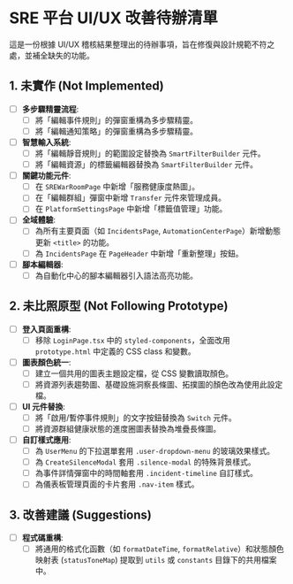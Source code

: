 # SRE 平台 UI/UX 改善待辦清單

這是一份根據 UI/UX 稽核結果整理出的待辦事項，旨在修復與設計規範不符之處，並補全缺失的功能。

## 1. 未實作 (Not Implemented)

- [ ] **多步驟精靈流程**:
  - [ ] 將「編輯事件規則」的彈窗重構為多步驟精靈。
  - [ ] 將「編輯通知策略」的彈窗重構為多步驟精靈。
- [ ] **智慧輸入系統**:
  - [ ] 將「編輯靜音規則」的範圍設定替換為 `SmartFilterBuilder` 元件。
  - [ ] 將「編輯資源」的標籤編輯器替換為 `SmartFilterBuilder` 元件。
- [ ] **關鍵功能元件**:
  - [ ] 在 `SREWarRoomPage` 中新增「服務健康度熱圖」。
  - [ ] 在「編輯群組」彈窗中新增 `Transfer` 元件來管理成員。
  - [ ] 在 `PlatformSettingsPage` 中新增「標籤值管理」功能。
- [ ] **全域體驗**:
  - [ ] 為所有主要頁面（如 `IncidentsPage`, `AutomationCenterPage`）新增動態更新 `<title>` 的功能。
  - [ ] 為 `IncidentsPage` 在 `PageHeader` 中新增「重新整理」按鈕。
- [ ] **腳本編輯器**:
  - [ ] 為自動化中心的腳本編輯器引入語法高亮功能。

## 2. 未比照原型 (Not Following Prototype)

- [ ] **登入頁面重構**:
  - [ ] 移除 `LoginPage.tsx` 中的 `styled-components`，全面改用 `prototype.html` 中定義的 CSS class 和變數。
- [ ] **圖表顏色統一**:
  - [ ] 建立一個共用的圖表主題設定檔，從 CSS 變數讀取顏色。
  - [ ] 將資源列表趨勢圖、基礎設施洞察長條圖、拓撲圖的顏色改為使用此設定檔。
- [ ] **UI 元件替換**:
  - [ ] 將「啟用/暫停事件規則」的文字按鈕替換為 `Switch` 元件。
  - [ ] 將資源群組健康狀態的進度圈圖表替換為堆疊長條圖。
- [ ] **自訂樣式應用**:
  - [ ] 為 `UserMenu` 的下拉選單套用 `.user-dropdown-menu` 的玻璃效果樣式。
  - [ ] 為 `CreateSilenceModal` 套用 `.silence-modal` 的特殊背景樣式。
  - [ ] 為事件詳情彈窗中的時間軸套用 `.incident-timeline` 自訂樣式。
  - [ ] 為儀表板管理頁面的卡片套用 `.nav-item` 樣式。

## 3. 改善建議 (Suggestions)

- [ ] **程式碼重構**:
  - [ ] 將通用的格式化函數（如 `formatDateTime`, `formatRelative`）和狀態顏色映射表 (`statusToneMap`) 提取到 `utils` 或 `constants` 目錄下的共用檔案中。
